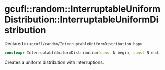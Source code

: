 # gcufl::random::InterruptableUniformDistribution<N>::InterruptableUniformDistribution
Declared in `<gcufl/random/InterruptableUniformDistribution.hpp>`
```cpp
constexpr InterruptableUniformDistribution(const N begin, const N end, const std::vector<gcufl::math::NumberRange<N>>& interruptions);
```
Creates a uniform distribution with interruptions.
